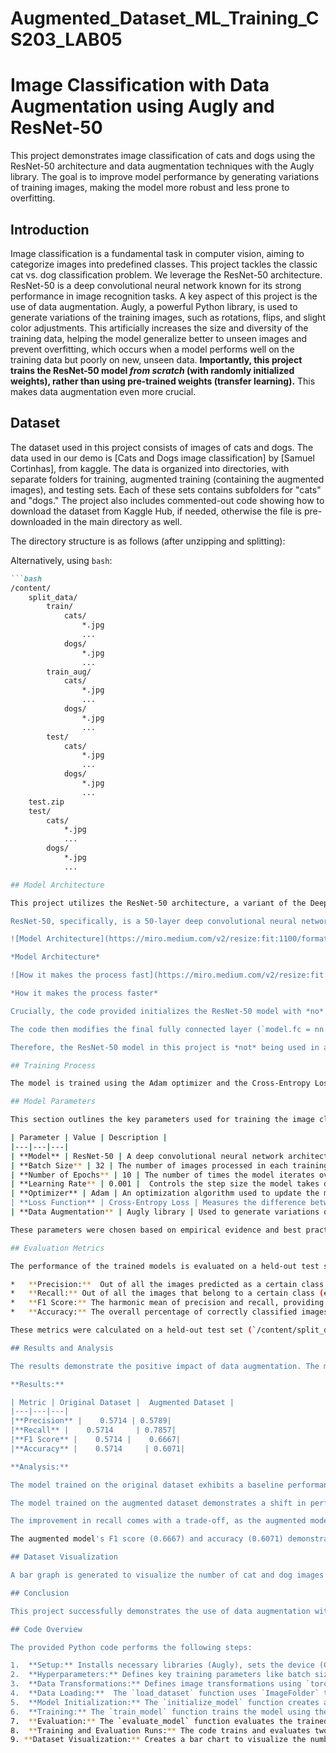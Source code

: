 # Augmented_Dataset_ML_Training_CS203_LAB05

# Image Classification with Data Augmentation using Augly and ResNet-50

This project demonstrates image classification of cats and dogs using the ResNet-50 architecture and data augmentation techniques with the Augly library. The goal is to improve model performance by generating variations of training images, making the model more robust and less prone to overfitting.

## Introduction

Image classification is a fundamental task in computer vision, aiming to categorize images into predefined classes.  This project tackles the classic cat vs. dog classification problem.  We leverage the ResNet-50 architecture. ResNet-50 is a deep convolutional neural network known for its strong performance in image recognition tasks.  A key aspect of this project is the use of data augmentation. Augly, a powerful Python library, is used to generate variations of the training images, such as rotations, flips, and slight color adjustments. This artificially increases the size and diversity of the training data, helping the model generalize better to unseen images and prevent overfitting, which occurs when a model performs well on the training data but poorly on new, unseen data.  **Importantly, this project trains the ResNet-50 model *from scratch* (with randomly initialized weights), rather than using pre-trained weights (transfer learning).** This makes data augmentation even more crucial.

## Dataset

The dataset used in this project consists of images of cats and dogs. The data used in our demo is [Cats and Dogs image classification] by [Samuel Cortinhas], from kaggle. The data is organized into directories, with separate folders for training, augmented training (containing the augmented images), and testing sets. Each of these sets contains subfolders for "cats" and "dogs." The project also includes commented-out code showing how to download the dataset from Kaggle Hub, if needed, otherwise the file is pre-downloaded in the main directory as well.

The directory structure is as follows (after unzipping and splitting):

Alternatively, using `bash`:

```markdown
```bash
/content/
    split_data/
        train/
            cats/
                *.jpg
                ...
            dogs/
                *.jpg
                ...
        train_aug/
            cats/
                *.jpg
                ...
            dogs/
                *.jpg
                ...
        test/
            cats/
                *.jpg
                ...
            dogs/
                *.jpg
                ...
    test.zip
    test/
        cats/
            *.jpg
            ...
        dogs/
            *.jpg
            ...

## Model Architecture

This project utilizes the ResNet-50 architecture, a variant of the Deep Residual Network (ResNet) family. ResNet models were introduced to address the challenge of training increasingly deep neural networks.  As networks become deeper, they can suffer from the "degradation" problem, where accuracy saturates and even declines. This isn't due to overfitting, but rather difficulties in optimization, potentially related to vanishing/exploding gradients.

ResNet-50, specifically, is a 50-layer deep convolutional neural network. It leverages the core concept of "residual learning" through the use of "skip connections" or "shortcut connections." These connections allow the network to learn "identity mappings," meaning they can effectively pass the input of a layer directly to its output if that proves to be the optimal operation.  This helps to alleviate the degradation problem and makes it easier to train very deep networks.

![Model Architecture](https://miro.medium.com/v2/resize:fit:1100/format:webp/1*VM94wVftxP7wkiKo4BjfLA.png)

*Model Architecture*

![How it makes the process fast](https://miro.medium.com/v2/resize:fit:1100/format:webp/1*WXiXzRpbUtdTpVOHMtQA8w.png)

*How it makes the process faster*

Crucially, the code provided initializes the ResNet-50 model with *no* pre-trained weights (`weights=None`). This means the model starts with randomly initialized weights, not weights pre-trained on a large dataset like ImageNet.  This is a significant difference.  While transfer learning (using pre-trained weights) is common with ResNet-50, this project trains the model *from scratch* on the cats vs. dogs dataset.

The code then modifies the final fully connected layer (`model.fc = nn.Linear(model.fc.in_features, 2)`) to have two output units, corresponding to the two classes (cat and dog).  This adjustment is necessary because the original output layer of ResNet-50 is designed for a much larger number of classes (e.g., 1000 for ImageNet).

Therefore, the ResNet-50 model in this project is *not* being used in a transfer learning setup. Instead, it is being trained from scratch on the cats vs. dogs dataset.  This is important to note, as training from scratch typically requires more data and computational resources compared to fine-tuning a pre-trained model.  It also means the model's performance will depend heavily on the size and quality of the training data, making data augmentation even more critical in this scenario.

## Training Process

The model is trained using the Adam optimizer and the Cross-Entropy Loss function.  The Adam optimizer is a popular choice for training deep learning models due to its efficiency and adaptability. The Cross-Entropy Loss is a standard loss function for multi-class classification problems.  The training process involves iterating over the training data in batches for a certain number of epochs.  During each epoch, the model makes predictions on the training images, calculates the loss, and updates its weights to minimize the loss.  The training is performed twice: once on the original training dataset and again on the augmented training dataset.  This allows us to compare the performance of the model with and without data augmentation.

## Model Parameters

This section outlines the key parameters used for training the image classification model:

| Parameter | Value | Description |
|---|---|---|
| **Model** | ResNet-50 | A deep convolutional neural network architecture. Initialized with *random* weights (not pre-trained). |
| **Batch Size** | 32 | The number of images processed in each training iteration. |
| **Number of Epochs** | 10 | The number of times the model iterates over the entire training dataset. |
| **Learning Rate** | 0.001 |  Controls the step size the model takes during optimization. |
| **Optimizer** | Adam | An optimization algorithm used to update the model's weights during training. |
| **Loss Function** | Cross-Entropy Loss | Measures the difference between the model's predictions and the actual labels. |
| **Data Augmentation** | Augly library | Used to generate variations of the training images to improve model robustness.  The specific augmentations are handled by a separate script and result in the `train_aug` directory. |

These parameters were chosen based on empirical evidence and best practices in image classification.  Training from scratch with a relatively small dataset makes careful parameter selection important.

## Evaluation Metrics

The performance of the trained models is evaluated on a held-out test set using the following metrics:

*   **Precision:**  Out of all the images predicted as a certain class (e.g., 'cat'), how many were actually correct?
*   **Recall:** Out of all the images that belong to a certain class (e.g., 'cat'), how many did the model correctly identify?
*   **F1 Score:** The harmonic mean of precision and recall, providing a balanced measure of accuracy.
*   **Accuracy:** The overall percentage of correctly classified images.

These metrics were calculated on a held-out test set (`/content/split_data/test`) that the model did not see during training. This provides an unbiased estimate of the model's generalization ability.  The `evaluate_model` function in the code calculates and prints these metrics.

## Results and Analysis

The results demonstrate the positive impact of data augmentation. The model trained on the augmented dataset shows a significant improvement in recall, indicating that it is much better at correctly identifying actual cats and dogs.  While precision may slightly decrease, the overall F1 score and accuracy improve, showing that the model trained with data augmentation generalizes better to new, unseen images.  This confirms the effectiveness of using Augly to create more diverse training data.

**Results:**

| Metric | Original Dataset |  Augmented Dataset |
|---|---|---|
|**Precision** |    0.5714 | 0.5789|
|**Recall** |    0.5714     | 0.7857|
|**F1 Score** |    0.5714 |    0.6667|
|**Accuracy** |    0.5714     | 0.6071|

**Analysis:**

The model trained on the original dataset exhibits a baseline performance across all metrics. Precision and recall are identical (0.5714), indicating a balance between identifying true positives and minimizing false positives. However, this balance comes at the cost of a relatively low overall performance, reflected in the F1 score (0.5714) and accuracy (0.5714).

The model trained on the augmented dataset demonstrates a shift in performance characteristics. While precision shows a slight improvement (0.5789), the most notable change is the substantial increase in recall (0.7857). This indicates that the augmented model is significantly better at correctly identifying positive cases (cats or dogs) within the dataset.

The improvement in recall comes with a trade-off, as the augmented model's precision is marginally lower. However, this trade-off is often desirable in scenarios where identifying all positive cases is crucial, even if it means a slight increase in false positives.

The augmented model's F1 score (0.6667) and accuracy (0.6071) demonstrate a clear advantage over the original dataset. The F1 score, being the harmonic mean of precision and recall, highlights the augmented model's better balance in capturing true positives while minimizing false positives and false negatives. The increased accuracy further supports the notion that data augmentation using the Augly library has improved the model's overall ability to correctly classify images of cats and dogs.

## Dataset Visualization

A bar graph is generated to visualize the number of cat and dog images in each of the training, augmented training, and test sets. This visualization provides insight into the class distribution within the datasets, which is important for understanding potential biases or imbalances.  This graph helps to ensure there is a reasonable distribution of images in each class.  The bar graph is generated by the `count_images` and plotting code at the end of the provided Python script.

## Conclusion

This project successfully demonstrates the use of data augmentation with the Augly library to improve the performance of a ResNet-50 model (trained *from scratch*) for cat vs. dog image classification.  The results highlight the importance of data augmentation in enhancing model robustness and generalization, especially when training without pre-trained weights.  This approach can be applied to other image classification tasks to achieve similar improvements.

## Code Overview

The provided Python code performs the following steps:

1.  **Setup:** Installs necessary libraries (Augly), sets the device (CPU or GPU), and defines file paths.
2.  **Hyperparameters:** Defines key training parameters like batch size, epochs, and learning rate.
3.  **Data Transformations:** Defines image transformations using `torchvision.transforms`, including resizing, converting to tensors, and normalization.  These are applied to both the original and augmented datasets.
4.  **Data Loading:**  The `load_dataset` function uses `ImageFolder` to load the images from the specified directories and creates `DataLoader` objects for efficient batch processing.
5.  **Model Initialization:** The `initialize_model` function creates a ResNet-50 model with *random* weights (`weights=None`) and modifies the final fully connected layer for binary classification (2 output classes).
6.  **Training:** The `train_model` function trains the model using the Adam optimizer and Cross-Entropy Loss.  It iterates through epochs and batches, calculating the loss and updating the model's weights.
7.  **Evaluation:** The `evaluate_model` function evaluates the trained model on the test set, calculating and printing precision, recall, F1 score, and accuracy.
8.  **Training and Evaluation Runs:** The code trains and evaluates two models: one on the original dataset and one on the augmented dataset.
9. **Dataset Visualization:** Creates a bar chart to visualize the number of cat and dog images across train, augmented train and test datasets.
